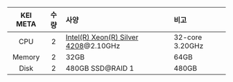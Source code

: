 |KEI META|수량|사양|비고|
|:------:|:-:|:---|:---|
| CPU | 2 | [Intel(R) Xeon(R) Silver 4208](https://www.intel.com/content/www/us/en/products/sku/193390/intel-xeon-silver-4208-processor-11m-cache-2-10-ghz/specifications.html)@2.10GHz | 32-core 3.20GHz |
| Memory | 2 | 32GB | 64GB |
| Disk | 2 | 480GB SSD@RAID 1 | 480GB |
